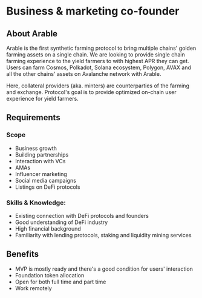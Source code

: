 # Business & marketing co-founder

## About Arable

Arable is the first synthetic farming protocol to bring multiple chains' golden farming assets on a single chain.
We are looking to provide single chain farming experience to the yield farmers to with highest APR they can get.
Users can farm Cosmos, Polkadot, Solana ecosystem, Polygon, AVAX and all the other chains' assets on Avalanche network with Arable.

Here, collateral providers (aka. minters) are counterparties of the farming and exchange.
Protocol's goal is to provide optimized on-chain user experience for yield farmers.

## Requirements

### Scope

- Business growth
- Building partnerships
- Interaction with VCs
- AMAs
- Influencer marketing
- Social media campaigns
- Listings on DeFi protocols

### Skills & Knowledge:

- Existing connection with DeFi protocols and founders
- Good understanding of DeFi industry
- High financial background
- Familiarity with lending protocols, staking and liquidity mining services

## Benefits

- MVP is mostly ready and there's a good condition for users' interaction
- Foundation token allocation
- Open for both full time and part time
- Work remotely
